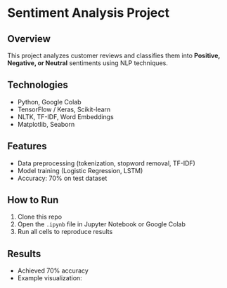# Sentiment Analysis Project

## Overview
This project analyzes customer reviews and classifies them into **Positive, Negative, or Neutral** sentiments using NLP techniques.

## Technologies
- Python, Google Colab
- TensorFlow / Keras, Scikit-learn
- NLTK, TF-IDF, Word Embeddings
- Matplotlib, Seaborn

## Features
- Data preprocessing (tokenization, stopword removal, TF-IDF)
- Model training (Logistic Regression, LSTM)
- Accuracy: 70% on test dataset

## How to Run
1. Clone this repo
2. Open the `.ipynb` file in Jupyter Notebook or Google Colab
3. Run all cells to reproduce results

## Results
- Achieved 70% accuracy
- Example visualization:
